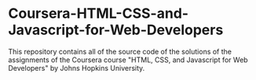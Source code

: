 # Coursera-HTML-CSS-and-Javascript-for-Web-Developers

This repository contains all of the source code of the solutions of the assignments of the Coursera course "HTML, CSS, and Javascript for Web Developers" by Johns Hopkins University.
